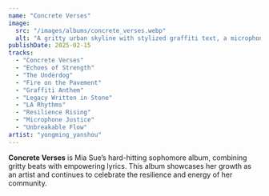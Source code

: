```yaml
---
name: "Concrete Verses"
image:
  src: "/images/albums/concrete_verses.webp"
  alt: "A gritty urban skyline with stylized graffiti text, a microphone embedded in the concrete, and vibrant pops of red and yellow, featuring mia-sue's 'MS' logo prominently at the top."
publishDate: 2025-02-15
tracks:
  - "Concrete Verses"
  - "Echoes of Strength"
  - "The Underdog"
  - "Fire on the Pavement"
  - "Graffiti Anthem"
  - "Legacy Written in Stone"
  - "LA Rhythms"
  - "Resilience Rising"
  - "Microphone Justice"
  - "Unbreakable Flow"
artist: "yongming_yanshou"
---
```


**Concrete Verses** is Mia Sue’s hard-hitting sophomore album, combining gritty beats with empowering lyrics. This album showcases her growth as an artist and continues to celebrate the resilience and energy of her community.
